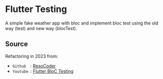 # Flutter Testing
A simple fake weather app with bloc and implement bloc test using the old way (test) and new way (blocTest).

## Source
Refactoring in 2023 from:
- `Github`&ensp;&ensp;: [ResoCoder](https://github.com/ResoCoder/bloc-test-library-tutorial) 
- `Youtube`&ensp;: [Flutter BloC Testing](https://www.youtube.com/watch?v=S6jFBiiP0Mc&t)
